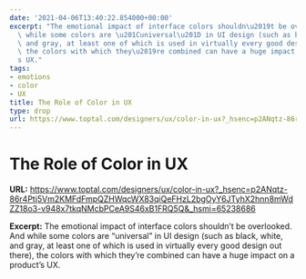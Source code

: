 ```yaml
---
date: '2021-04-06T13:40:22.854000+00:00'
excerpt: "The emotional impact of interface colors shouldn\u2019t be overlooked. And\
  \ while some colors are \u201Cuniversal\u201D in UI design (such as black, white,\
  \ and gray, at least one of which is used in virtually every good design out there),\
  \ the colors with which they\u2019re combined can have a huge impact on a product\u2019\
  s UX."
tags:
- emotions
- color
- UX
title: The Role of Color in UX
type: drop
url: https://www.toptal.com/designers/ux/color-in-ux?_hsenc=p2ANqtz-86r4Ptj5Vm2KMFdFmpQZHWqcWX83qiQeFHzL2bgOyY6JTyhX2hnn8mWdZZ18o3-v948x7tkqNMcbPCeA9S46xB1FRQ5Q&_hsmi=65238686
---
```


# The Role of Color in UX

**URL:** https://www.toptal.com/designers/ux/color-in-ux?_hsenc=p2ANqtz-86r4Ptj5Vm2KMFdFmpQZHWqcWX83qiQeFHzL2bgOyY6JTyhX2hnn8mWdZZ18o3-v948x7tkqNMcbPCeA9S46xB1FRQ5Q&_hsmi=65238686

**Excerpt:** The emotional impact of interface colors shouldn’t be overlooked. And while some colors are “universal” in UI design (such as black, white, and gray, at least one of which is used in virtually every good design out there), the colors with which they’re combined can have a huge impact on a product’s UX.
